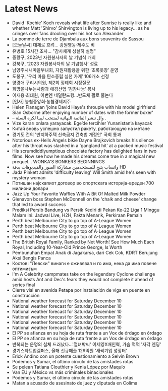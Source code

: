 # Latest News
-  David 'Kochie' Koch reveals what life after Sunrise is really like and whether Matt 'Shirvo' Shirvington is living up to his legacy... as he cringes over fans drooling over his hot son Alexander
-  La pomme de terre de Djambala aux bons souvenirs de Sassou
-  [오늘날씨] 대체로 흐려… 강원영동·제주도 비
-  유병호 15시간 조사… "감사체계 성실히 설명"
-  중랑구, 2023년 자원봉사자의 날 기념식 개최
-  강북구, ‘2023 자원봉사자의 날 기념행사’ 성료
-  남양주시새마을부녀회, 자원재활용을 위한 ‘초록옷장’ 운영
-  도봉구, ‘우리 마을 탄소중립 실천 가게’ 106개소 선정
-  양경애 구리시의원, 제2회 정례회 시정질문
-  희망을나누는사람과 애경산업 ‘김장나눔’ 봉사
-  이재용·최태원, 이번엔 네덜란드행…반도체 활로 뚫는다
-  [인사] 농협중앙회·농협경제지주
-  Helen Flanagan 'joins David Haye's throuple with his model girlfriend Sian Osborne after enjoying number of dates with the former boxer'
-  – وال تنشر القائمة النهائية لمنتخب ليبيا لكرة السلة .
-  Vize kararı onlara yarayacak. Ege’de tercihler Yunanistan’a kayacak
-  Китай вновь успешно запустил ракету, работающую на метане
-  경기도 건의 '반지하주택 신축금지 건축법 개정안' 국회 통과
-  Notorious ex-Hells Angels bikie Dayne Brajkovich breaks his silence after his throat was slashed in a 'gangland hit' at a packed music festival
-  His scrumdiddlyumptious chocolate factory has delighted fans in two films. Now see how he made his dreams come true in a magical new prequel... WONKA'S BONKERS BEGINNINGS
-  واتساب يتيح للمستخدمين مشاركة الصور والفيديوهات بدقة HD
-  Jada Pinkett admits 'difficulty leaving' Will Smith amid he's seen with mystery woman
-  Потишан најскапиот договор во спортската историја-вреден 700 милиони долари
-  Jazz Up Your Favorite Waffles With A Bit Of Malted Milk Powder
-  Glenavon boss Stephen McDonnell on the 'chalk and cheese' change that led to award success
-  Prediksi Persib Bandung vs Persik Kediri di Pekan Ke-22 Liga 1 Minggu Malam Ini: Jadwal Live, H2H, Fakta Menarik, Perkiraan Pemain
-  Perth beat Melbourne City to go top of A-League Women
-  Perth beat Melbourne City to go top of A-League Women
-  Perth beat Melbourne City to go top of A-League Women
-  Perth beat Melbourne City to go top of A-League Women
-  The British Royal Family, Ranked by Net Worth! See How Much Each Royal, Including 10-Year-Old Prince George, Is Worth
-  Pembunuhan Empat Anak di Jagakarsa, dari Cek Cok, KDRT Berujung Aksi Bengis Panca
-  Костов: "Левски" винаги е оживявал и го има, нека да има повече оптимизъм
-  I'm A Celebrity campmates take on the legendary Cyclone challenge amid hosts Ant and Dec's fears they would not complete it ahead of series final
-  Cierre vial en avenida Petapa por instalación de viga en puente en construcción
-  National weather forecast for Saturday December 10
-  National weather forecast for Saturday December 10
-  National weather forecast for Saturday December 10
-  National weather forecast for Saturday December 10
-  National weather forecast for Saturday December 10
-  National weather forecast for Saturday December 10
-  El PP se afianza en su hoja de ruta frente a un Vox de órdago en órdago
-  El PP se afianza en su hoja de ruta frente a un Vox de órdago en órdago
-  반복되는 운명의 실체 드러났다…'열녀박씨' 이세영X배인혁, 가슴 먹먹 '자각 엔딩'
-  경기스타트업캠퍼스, 올해 신규매출 129억원 '새싹기업 성장터'
-  Erick Andino con un potente cuestionamiento a Selvin Brown
-  Podemos y Sumar, el último círculo de las amistades rotas
-  Se pelean Tatiana Clouthier y Kenia López por Maquío
-  Van EU y México vs más criminales binacionales
-  Podemos y Sumar, el último círculo de las amistades rotas
-  Matan a acusado de asesinato de juez y diputada en Colima
